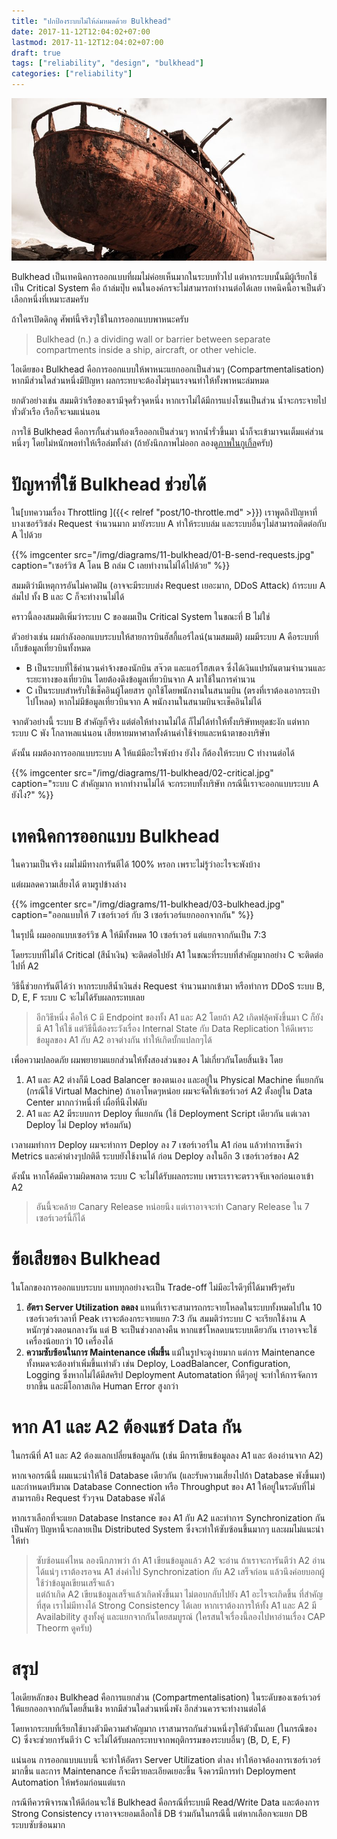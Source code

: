 ```yaml
---
title: "ปกป้องระบบไม่ให้ล่มหมดด้วย Bulkhead"
date: 2017-11-12T12:04:02+07:00
lastmod: 2017-11-12T12:04:02+07:00
draft: true
tags: ["reliability", "design", "bulkhead"]
categories: ["reliability"]
---
```



 ![Photo by Abraham Wiebe, from Unsplash.com](/img/covers/ship-01.jpg)

Bulkhead เป็นเทคนิคการออกแบบที่ผมไม่ค่อยเห็นมากในระบบทั่วไป แต่หากระบบนั้นมีผู้เรียกใช้เป็น Critical System คือ ถ้าล่มปุ๊บ คนในองค์กรจะไม่สามารถทำงานต่อได้เลย เทคนิคนี้อาจเป็นตัวเลือกหนึ่งที่เหมาะสมครับ

ถ้าใครเปิดดิกดู ศัพท์นี้จริงๆใช้ในการออกแบบพาหนะครับ

> Bulkhead (n.) a dividing wall or barrier between separate compartments inside a ship, aircraft, or other vehicle.

ไอเดียของ Bulkhead คือการออกแบบให้พาหนะแยกออกเป็นส่วนๆ (Compartmentalisation) หากมีส่วนใดส่วนหนึ่งมีปัญหา ผลกระทบจะต้องไม่รุนแรงจนทำให้ทั้งพาหนะล่มหมด

ยกตัวอย่างเช่น สมมติว่าเรือของเรามีจุดรั่วจุดหนึ่ง หากเราไม่ได้มีการแบ่งโซนเป็นส่วน น้ำจะกระจายไปทั่วตัวเรือ เรือก็จะจมแน่นอน

การใช้ Bulkhead คือการกั้นส่วนท้องเรือออกเป็นส่วนๆ หากน้ำรั่วขึ้นมา น้ำก็จะเข้ามาจนเต็มแค่ส่วนหนึ่งๆ โดยไม่หนักพอทำให้เรือล่มทั้งลำ (ถ้ายังนึกภาพไม่ออก ลองดู[ภาพในกูเกิ้ล](https://www.google.nl/search?dcr=0&biw=1832&bih=989&tbm=isch&sa=1&q=bulkhead&oq=bulkhead)ครับ)

<!--more-->

# ปัญหาที่ใช้ Bulkhead ช่วยได้

ใน[บทความเรื่อง Throttling ]({{< relref "post/10-throttle.md" >}}) เราพูดถึงปัญหาที่บางเซอร์วิซส่ง Request จำนวนมาก มายังระบบ A ทำให้ระบบล่ม และระบบอื่นๆไม่สามารถติดต่อกับ A ไปด้วย

{{% imgcenter src="/img/diagrams/11-bulkhead/01-B-send-requests.jpg" caption="เซอร์วิซ A โดน B ถล่ม C เลยทำงานไม่ได้ไปด้วย" %}}

สมมติว่ามีเหตุการอันไม่คาดฝัน (อาจจะมีระบบส่ง Request เยอะมาก, DDoS Attack) ถ้าระบบ A ล่มไป ทั้ง B และ C ก็จะทำงานไม่ได้

คราวนี้ลองสมมติเพิ่มว่าระบบ C ของผมเป็น Critical System ในขณะที่ B ไม่ใช่

ตัวอย่างเช่น ผมกำลังออกแบบระบบให้สายการบินฮัสกี้แอร์ไลน์(นามสมมติ) ผมมีระบบ A คือระบบที่เก็บข้อมูลเที่ยวบินทั้งหมด

* B เป็นระบบที่ใช้คำนวนค่าจ้างของนักบิน สจ๊วต และแอร์โฮสเตจ ซึ่งได้เงินแปรผันตามจำนวนและระยะทางของเที่ยวบิน โดยต้องดึงข้อมูลเที่ยวบินจาก A มาใช้ในการคำนวน
* C เป็นระบบสำหรับใช้เช็คอินผู้โดยสาร ถูกใช้โดยพนักงานในสนามบิน (ตรงที่เราต้องเอากระเป๋าไปโหลด) หากไม่มีข้อมูลเที่ยวบินจาก A พนักงานในสนามบินจะเช็คอินไม่ได้

จากตัวอย่างนี้ ระบบ B สำคัญก็จริง แต่ต่อให้ทำงานไม่ได้ ก็ไม่ได้ทำให้ทั้งบริษัทหยุดชะงัก แต่หากระบบ C พัง โกลาหลแน่นอน เสียหายมหาศาลทั้งด้านค่าใช้จ่ายและหน้าตาของบริษัท

ดังนั้น ผมต้องการออกแบบระบบ A ให้แม้มีอะไรพังบ้าง ยังไง ก็ต้องให้ระบบ C ทำงานต่อได้

{{% imgcenter src="/img/diagrams/11-bulkhead/02-critical.jpg" caption="ระบบ C สำคัญมาก หากทำงานไม่ได้ จะกระทบทั้งบริษัท กรณีนี้เราจะออกแบบระบบ A ยังไง?" %}}

# เทคนิคการออกแบบ Bulkhead
ในความเป็นจริง ผมไม่มีทางการันตีได้ 100% หรอก เพราะไม่รู้ว่าอะไรจะพังบ้าง

แต่ผมลดความเสี่ยงได้ ตามรูปข้างล่าง

{{% imgcenter src="/img/diagrams/11-bulkhead/03-bulkhead.jpg" caption="ออกแบบให้ 7 เซอร์เวอร์ กับ 3 เซอร์เวอร์แยกออกจากกัน" %}}

ในรุปนี้ ผมออกแบบเซอร์วิซ A ให้มีทั้งหมด 10 เซอร์เวอร์ แต่แยกจากกันเป็น 7:3

โดยระบบที่ไม่ได้ Critical (สีน้ำเงิน) จะติดต่อไปยัง A1 ในขณะที่ระบบที่สำคัญมากอย่าง C จะติดต่อไปที่ A2

วิธีนี้ช่วยการันตีได้ว่า หากระบบสีน้ำเงินส่ง Request จำนวนมากเข้ามา หรือทำการ DDoS ระบบ B, D, E, F ระบบ C จะไม่ได้รับผลกระทบเลย

> อีกวิธีหนึ่ง คือให้ C มี Endpoint ของทั้ง A1 และ A2 โดยถ้า A2 เกิดฟลุ้คพังขึ้นมา C ก็ยังมี A1 ให้ใช้  แต่วิธีนี้ต้องระวังเรื่อง Internal State กับ Data Replication ให้ดีเพราะข้อมูลของ A1 กับ A2 อาจต่างกัน ทำให้เกิดบั้กแปลกๆได้

เพื่อความปลอดภัย ผมพยายามแยกส่วนให้ทั้งสองส่วนของ A ไม่เกี่ยวกันโดยสิ้นเชิง โดย

1. A1 และ A2 ต่างก็มี Load Balancer ของตนเอง และอยู่ใน Physical Machine ที่แยกกัน (กรณีใช้ Virtual Machine) ถ้าเอาโหดๆหน่อย ผมจะจัดให้เซอร์เวอร์ A2 ตั้งอยู่ใน Data Center มากกว่าหนึ่งที่ เผื่อที่นึงไฟดับ
2. A1 และ A2 มีระบบการ Deploy ที่แยกกัน (ใช้ Deployment Script เดียวกัน แต่เวลา Deploy ไม่ Deploy พร้อมกัน)

เวลาผมทำการ Deploy ผมจะทำการ Deploy ลง 7 เซอร์เวอร์ใน A1 ก่อน แล้วทำการเช็คว่า Metrics และค่าต่างๆปกติดี ระบบยังใช้งานได้ ก่อน Deploy ลงในอีก 3 เซอร์เวอร์ของ A2

ดังนั้น หากโค้ดมีความผิดพลาด ระบบ C จะไม่ได้รับผลกระทบ เพราะเราจะตรวจจับเจอก่อนเอาเข้า A2

> อันนี้จะคล้าย Canary Release หน่อยนึง แต่เราอาจจะทำ Canary Release ใน 7 เซอร์เวอร์นี้ก็ได้

# ข้อเสียของ Bulkhead
ในโลกของการออกแบบระบบ แทบทุกอย่างจะเป็น Trade-off ไม่มีอะไรดีๆที่ได้มาฟรีๆครับ

1. **อัตรา Server Utilization ลดลง** แทนที่เราจะสามารถกระจายโหลดในระบบทั้งหมดไปใน 10 เซอร์เวอร์เวลาที่ Peak เราจะต้องกระจายแยก 7:3 กัน สมมติว่าระบบ C จะเรียกใช้งาน A หนักๆช่วงตอนกลางวัน แต่ B จะเป็นช่วงกลางคืน หากแชร์โหลดบนระบบเดียวกัน เราอาจจะใช้เครื่องน้อยกว่า 10 เครื่องได้
1. **ความซับซ้อนในการ Maintenance เพิ่มขึ้น** แม้ในรูปจะดูง่ายมาก แต่การ Maintenance ทั้งหมดจะต้องทำเพิ่มขึ้นเท่าตัว เช่น Deploy, LoadBalancer, Configuration, Logging  ซึ่งหากไม่ได้มีสคริป Deployment Automatation ที่ดีๆอยู่ จะทำให้การจัดการยากขึ้น และมีโอกาสเกิด Human Error สูงกว่า

# หาก A1 และ A2 ต้องแชร์ Data กัน
ในกรณีที่ A1 และ A2 ต้องแลกเปลี่ยนข้อมูลกัน (เช่น มีการเขียนข้อมูลลง A1 และ ต้องอ่านจาก A2)

หากเจอกรณีนี้ ผมแนะนำให้ใช้ Database เดียวกัน (และรับความเสี่ยงไปถ้า Database พังขึ้นมา) และกำหนดปริมาณ Database Connection หรือ Throughput ของ A1 ให้อยู่ในระดับที่ไม่สามารถยิง Request รัวๆจน Database พังได้

หากเราเลือกที่จะแยก Database Instance ของ A1 กับ A2 และทำการ Synchronization กันเป็นพักๆ ปัญหานี้จะกลายเป็น Distributed System ซึ่งจะทำให้ซับซ้อนขึ้นมากๆ และผมไม่แนะนำให้ทำ

> ซับซ้อนแค่ไหน ลองนึกภาพว่า ถ้า A1 เขียนข้อมูลแล้ว A2 จะอ่าน ถ้าเราจะการันตีว่า A2 อ่านได้แน่ๆ เราต้องรอจน A1 ส่งค่าไป Synchronization กับ A2 เสร็จก่อน แล้วนึงค่อยบอกผู้ใช้ว่าข้อมูลเขียนเสร็จแล้ว  
>แต่ถ้าเกิด A2 เขียนข้อมูลเสร็จแล้วเกิดพังขึ้นมา ไม่ตอบกลับไปยัง A1 อะไรจะเกิดขึ้น
> ที่สำคัญที่สุด เราไม่มีทางได้ Strong Consistency ได้เลย หากเราต้องการให้ทั้ง A1 และ A2 มี Availability สูงทั้งคู่ และแยกจากกันโดยสมบูรณ์ (ใครสนใจเรื่องนี้ลองไปหาอ่านเรื่อง CAP Theorm ดูครับ)


# สรุป
ไอเดียหลักของ Bulkhead คือการแยกส่วน (Compartmentalisation) ในระดับของเซอร์เวอร์ให้แยกออกจากกันโดยสิ้นเชิง หากมีส่วนใดส่วนหนึ่งพัง อีกส่วนควรจะทำงานต่อได้

โดยหากระบบที่เรียกใช้บางตัวมีความสำคัญมาก เราสามารถกันส่วนหนึ่งๆให้ตัวนั้นเลย (ในกรณีของ C) ซึ่งจะช่วยการันตีว่า C จะไม่ได้รับผลกระทบจากพฤติกรรมของระบบอื่นๆ (B, D, E, F)

แน่นอน การออกแบบแบบนี้ จะทำให้อัตรา Server Utilization ต่ำลง ทำให้อาจต้องการเซอร์เวอร์มากขึ้น และการ Maintenance ก็จะมีรายละเอียดเยอะขึ้น จึงควรมีการทำ Deployment Automation ให้พร้อมก่อนแต่แรก

กรณีทีควรพิจารณาให้ดีก่อนจะใช้ Bulkhead คือกรณีที่ระบบมี Read/Write Data และต้องการ Strong Consistency  เราอาจจะยอมเลือกใช้ DB ร่วมกันในกรณีนี้ แต่หากเลือกจะแยก DB ระบบซับซ้อนมาก
